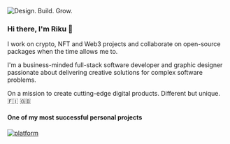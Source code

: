 ![Design. Build. Grow.](https://github.com/adbario/adbario/assets/22136575/d3b3ba66-5ba2-44c3-b53f-99ce33979459)

### Hi there, I'm Riku 👋


I work on crypto, NFT and Web3 projects and collaborate on open-source packages when the time allows me to.

I'm a business-minded full-stack software developer and graphic designer passionate about delivering creative solutions for complex software problems.

On a mission to create cutting-edge digital products. Different but unique. 🇫🇮 🇬🇧

#### One of my most successful personal projects

[![platform](https://img.shields.io/packagist/dt/adbario/php-dot-notation?label=php-dot-notation&style=for-the-badge)](https://github.com/adbario/php-dot-notation)
